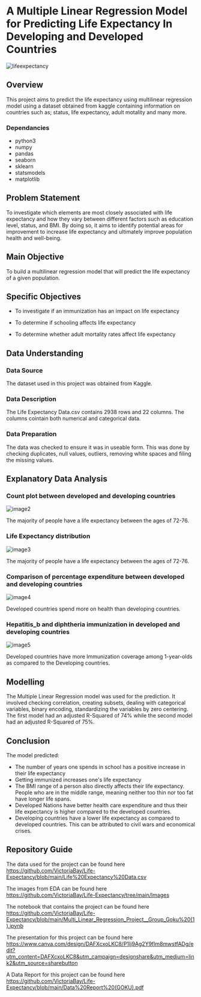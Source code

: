 
# A Multiple Linear Regression Model for Predicting Life Expectancy In Developing and Developed Countries
![lifeexpectancy](https://user-images.githubusercontent.com/117164514/212286126-aa767538-b443-404a-85c6-3ad8627b26a7.jpg)


## Overview
This project aims to predict the life expectancy using multilinear regression model using a dataset obtained from kaggle containing information on countries such as; status, life expectancy, adult motality and many more.
### Dependancies
* python3
* numpy
* pandas
* seaborn
* sklearn
* statsmodels
* matplotlib

## Problem Statement
To investigate which elements are most closely associated with life expectancy and how they vary between different factors such as education level, status, and BMI. By doing so, it aims to identify potential areas for improvement to increase life expectancy and ultimately improve population health and well-being.

## Main Objective
To build a multilinear regression model that will predict the life expectancy of a given population.
## Specific Objectives
* To investigate if an immunization has an impact on life expectancy

* To determine if schooling affects life expectancy
 
* To determine whether adult mortality rates affect life expectancy

## Data Understanding
### Data Source
The dataset used in this project was obtained from Kaggle.
### Data Description
The Life Expectancy Data.csv contains 2938 rows and 22 columns. The columns cointain both numerical and categorical data.
### Data Preparation
The data was checked to ensure it was in useable form. This was done by checking duplicates, null values, outliers, removing white spaces and filing the missing values.

## Explanatory Data Analysis
### Count plot between developed and developing countries 
![image2](https://user-images.githubusercontent.com/117164514/212286407-d359f1d3-37b0-4a64-be4b-d26953cfbd1d.png)

The majority of people have a life expectancy between the ages of 72-76.
### Life Expectancy distribution
![image3](https://user-images.githubusercontent.com/117164514/212286366-b7906153-7d61-4d73-893f-d67cb42e7d4a.png)

The majority of people have a life expectancy between the ages of 72-76.
### Comparison of percentage expenditure between developed  and developing countries

![image4](https://user-images.githubusercontent.com/117164514/212286927-8d5893e0-cf69-4a1b-be7c-a53a0782e4db.png)

Developed countries spend more on health than developing countries.
### Hepatitis_b and diphtheria immunization in developed and developing countries
![image5](https://user-images.githubusercontent.com/117164514/212287204-5dcf7d6f-f808-4a5f-957d-36f2e95a3da6.png)

Developed countries have more Immunization coverage among 1-year-olds as compared to the Developing countries.

## Modelling
The Multiple Linear Regression model was used for the prediction.
It involved checking correlation, creating subsets, dealing with categorical variables, binary encoding, standardizing the variables by zero centering.
The first model had an adjusted R-Squared of 74% while the second model had an adjusted R-Squared of 75%.
## Conclusion
The model predicted:
* The number of years one spends in school has a positive increase in their life expectancy 
* Getting immunized increases one's life expectancy
* The BMI range of a person also directly affects their life expectancy. People who are in the middle range, meaning neither too thin nor too fat have longer life spans. 
* Developed Nations have better health care expenditure and thus their life expectancy is higher compared to the developed countries.
* Developing countries have a lower life expectancy as compared to developed countries. This can be attributed to civil wars and economical crises.


## Repository Guide
The data used for the project can be found here https://github.com/VictoriaBay/Life-Expectancy/blob/main/Life%20Expectancy%20Data.csv

The images from EDA can be found here https://github.com/VictoriaBay/Life-Expectancy/tree/main/Images

The notebook that contains the project can be found here https://github.com/VictoriaBay/Life-Expectancy/blob/main/Multi_Linear_Regression_Project__Group_Goku%20(1).ipynb

The presentation for this project can be found here https://www.canva.com/design/DAFXcxoLKC8/P1Ij9Ag2Y9flm8mwstfADg/edit?utm_content=DAFXcxoLKC8&utm_campaign=designshare&utm_medium=link2&utm_source=sharebutton

A Data Report for this project can be found here  https://github.com/VictoriaBay/Life-Expectancy/blob/main/Data%20Report%20(GOKU).pdf
